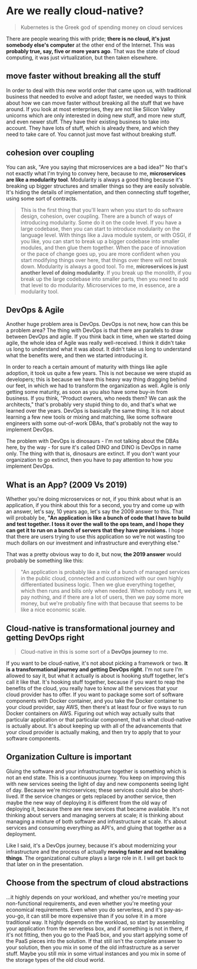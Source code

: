 # Are we really cloud-native?

> Kubernetes is the Greek god of spending money on cloud services

There are people wearing this with pride; **there is no cloud, it's just somebody else's computer** at the other end of the Internet. This was **probably true, say, five or more years ago**. That was the state of cloud computing, it was just virtualization, but then taken elsewhere.

## move faster without breaking all the stuff
In order to deal with this new world order that came upon us, with traditional business that needed to evolve and adopt faster, we needed ways to think about how we can move faster without breaking all the stuff that we have around. If you look at most enterprises, they are not like Silicon Valley unicorns which are only interested in doing new stuff, and more new stuff, and even newer stuff. They have their existing business to take into account. They have lots of stuff, which is already there, and which they need to take care of. You cannot just move fast without breaking stuff.


## cohesion over coupling
You can ask, "Are you saying that microservices are a bad idea?" No that's not exactly what I'm trying to convey here, because to me, **microservices are like a modularity tool**. Modularity is always a good thing because it's breaking up bigger structures and smaller things so they are easily solvable. It's hiding the details of implementation, and then connecting stuff together, using some sort of contracts.

> This is the first thing that you'll learn when you start to do software design, cohesion, over coupling. There are a bunch of ways of introducing modularity. Some do it on the code level. If you have a large codebase, then you can start to introduce modularity on the language level. With things like a Java module system, or with OSGI, if you like, you can start to break up a bigger codebase into smaller modules, and then glue them together. When the pace of innovation or the pace of change goes up, you are more confident when you start modifying things over here, that things over there will not break down. Modularity is always a good tool. To me, **microservices is just another level of doing modularity**. If you break up the monolith, if you break up the large codebase into smaller parts, then you need to add that level to do modularity. Microservices to me, in essence, are a modularity tool.


## DevOps & Agile
Another huge problem area is DevOps. DevOps is not new, how can this be a problem area? The thing with DevOps is that there are parallels to draw between DevOps and agile. If you think back in time, when we started doing agile, the whole idea of Agile was really well-received. I think it didn't take us long to understand what it was about. It didn't take us long to understand what the benefits were, and then we started introducing it.

In order to reach a certain amount of maturity with things like agile adoption, it took us quite a few years. This is not because we were stupid as developers; this is because we have this heavy way thing dragging behind our feet, in which we had to transform the organization as well. Agile is only getting some maturity, as soon as you also have some buy-in from business. If you think, "Product owners, who needs them? We can ask the architects," that's probably very stupid thing to do, and that's what we learned over the years. DevOps is basically the same thing. It is not about learning a few new tools or mixing and matching, like some software engineers with some out-of-work DBAs, that's probably not the way to implement DevOps.

The problem with DevOps is dinosaurs - I'm not talking about the DBAs here, by the way - for sure it's called DINO and DINO is DevOps in name only. The thing with that is, dinosaurs are extinct. If you don't want your organization to go extinct, then you have to pay attention to how you implement DevOps.




## What is an App? (2009 Vs 2019)
Whether you're doing microservices or not, if you think about what is an application, if you think about this for a second, you try and come up with an answer, let's say, 10 years ago, let's say the 2009 answer to this. That will probably be, **"An application is like a bunch of code that I have to build and test together. I toss it over the wall to the ops team, and I hope they can get it to run on a bunch of servers that they have provisions.** I hope that there are users trying to use this application so we're not wasting too much dollars on our investment and infrastructure and everything else."

That was a pretty obvious way to do it, but now, **the 2019 answer** would probably be something like this:

> "An application is probably like a mix of a bunch of managed services in the public cloud, connected and customized with our own highly differentiated business logic. Then we glue everything together, which then runs and bills only when needed. When nobody runs it, we pay nothing, and if there are a lot of users, then we pay some more money, but we're probably fine with that because that seems to be like a nice economic scale.


## Cloud-native is transformational journey and getting DevOps right

> Cloud-native in this is some sort of a **DevOps journey** to me.

If you want to be cloud-native, it's not about picking a framework or two. **It is a transformational journey and getting DevOps right**. I'm not sure I'm allowed to say it, but what it actually is about is hooking stuff together, let's call it like that. It's hooking stuff together, because if you want to reap the benefits of the cloud, you really have to know all the services that your cloud provider has to offer. If you want to package some sort of software components with Docker container, and you take the Docker container to your cloud provider, say AWS, then there's at least four or five ways to run Docker containers on AWS. Figuring out which way actually suits that particular application or that particular component, that is what cloud-native is actually about. It's about keeping up with all of the advancements that your cloud provider is actually making, and then try to apply that to your software components.


## Organization Culture is important
Gluing the software and your infrastructure together is something which is not an end state. This is a continuous journey. You keep on improving this with new services seeing the light of day and new components seeing light of day. Because we're microservices; these services could also be short-lived. If the service changes or gets replaced by another service, then maybe the new way of deploying it is different from the old way of deploying it, because there are new services that became available. It's not thinking about servers and managing servers at scale; it is thinking about managing a mixture of both software and infrastructure at scale. It's about services and consuming everything as API's, and gluing that together as a deployment.

Like I said, it's a DevOps journey, because it's about modernizing your infrastructure and the process of actually **moving faster and not breaking things**. The organizational culture plays a large role in it. I will get back to that later on in the presentation.


## Choose from the spectrum of cloud abstractions
...it highly depends on your workload, and whether you're meeting your non-functional requirements, and even whether you're meeting your economical requirements. Even when you do serverless, and it's pay-as-you-go, it can still be more expensive than if you solve it in a more traditional way. It highly depends on the workload, so start by assembling your application from the serverless box, and if something is not in there, if it's not fitting, then you go to the PaaS box, and you start applying some of the PaaS pieces into the solution. If that still isn't the complete answer to your solution, then you mix in some of the old infrastructure as a server stuff. Maybe you still mix in some virtual instances and you mix in some of the storage types of the old cloud world.
